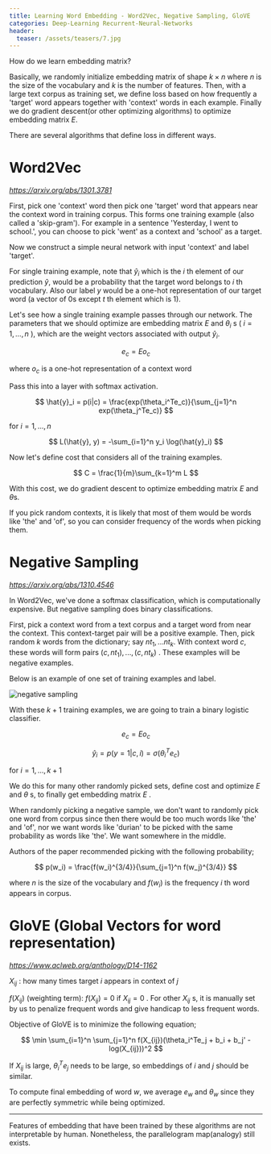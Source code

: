 ```yaml
---
title: Learning Word Embedding - Word2Vec, Negative Sampling, GloVE
categories: Deep-Learning Recurrent-Neural-Networks
header:
  teaser: /assets/teasers/7.jpg
---
```


How do we learn embedding matrix?

Basically, we randomly initialize embedding matrix of shape $k \times n$ where $n$ is the size of the vocabulary and $k$ is the number of features. Then, with a large text corpus as training set, we define loss based on how frequently a 'target' word appears together with 'context' words in each example. Finally we do gradient descent(or other optimizing algorithms) to optimize embedding matrix $E$.

There are several algorithms that define loss in different ways.

# Word2Vec

*https://arxiv.org/abs/1301.3781*

First, pick one 'context' word then pick one 'target' word that appears near the context word in training corpus. This forms one training example (also called a 'skip-gram'). For example in a sentence 'Yesterday, I went to school.', you can choose to pick 'went' as a context and 'school' as a target.

Now we construct a simple neural network with input 'context' and label 'target'.

For single training example, note that $\hat{y}_i$ which is the $i$ th element of our prediction $\hat{y}$, would be a probability that the target word belongs to $i$ th vocabulary. Also our label $y$ would be a one-hot representation of our target word (a vector of 0s except $t$ th element which is 1).

Let's see how a single training example passes through our network. The parameters that we should optimize are embedding matrix $E$ and $\theta_i$ s ( $i=1,...,n$ ), which are the weight vectors associated with output $\hat{y}_i$.

$$
e_c = Eo_c
$$

where $o_c$ is a one-hot representation of a context word

Pass this into a layer with softmax activation.

$$
\hat{y}_i = p(i|c) =  \frac{exp(\theta_i^Te_c)}{\sum_{j=1}^n exp(\theta_j^Te_c)}
$$

for $i=1,...,n$

$$
L(\hat{y}, y) = -\sum_{i=1}^n y_i \log(\hat{y}_i)
$$

Now let's define cost that considers all of the training examples.

$$
C = \frac{1}{m}\sum_{k=1}^m L
$$

With this cost, we do gradient descent to optimize embedding matrix $E$ and $\theta$s.

If you pick random contexts, it is likely that most of them would be words like 'the' and 'of', so you can consider frequency of the words when picking them.

# Negative Sampling

*https://arxiv.org/abs/1310.4546*

In Word2Vec, we've done a softmax classification, which is computationally expensive. But negative sampling does binary classifications.

First, pick a context word from a text corpus and a target word from near the context. This context-target pair will be a positive example. Then, pick random $k$ words from the dictionary; say $nt_1,...nt_k$. With context word $c$, these words will form pairs $(c,nt_1),...,(c,nt_k)$ . These examples will be negative examples.

Below is an example of one set of training examples and label.

![negative sampling](https://lh3.googleusercontent.com/RTpMqLm5FSxbugBMf-WnwrqHuwlbZ3s2obcFWn7VQ2I_OrOIk1EVXHYCvsF6vzpMAWXmL-pJo1BBqrGt2uOqdt9KQWfFdvaqSpDBXbuDsp4SqGKfGHjOw4pMaSb5-Y18eHhe4JxNTw=w2400)

With these $k+1$ training examples, we are going to train a binary logistic classifier.

$$
e_c = Eo_c
$$

$$
\hat{y}_i = p(y=1|c,i) = \sigma(\theta_i^Te_c)
$$

for $i=1,...,k+1$

We do this for many other randomly picked sets, define cost and optimize $E$ and $\theta$ s, to finally get embedding matrix $E$ .

When randomly picking a negative sample, we don't want to randomly pick one word from corpus since then there would be too much words like 'the' and 'of', nor we want words like 'durian' to be picked with the same probability as words like 'the'. We want somewhere in the middle.

Authors of the paper recommended picking with the following probability;

$$
p(w_i) = \frac{f(w_i)^{3/4}}{\sum_{j=1}^n f(w_j)^{3/4}}
$$

where $n$ is the size of the vocabulary and $f(w_i)$ is the frequency $i$ th word appears in corpus.

# GloVE (Global Vectors for word representation)

*https://www.aclweb.org/anthology/D14-1162*

$X_{ij}$ : how many times target $i$ appears in context of $j$

$f(X_{ij})$ (weighting term): $f(X_{ij})=0$ if $X_{ij}=0$ . For other $X_{ij}$ s, it is manually set by us to penalize frequent words and give handicap to less frequent words.

Objective of GloVE is to minimize the following equation;

$$
\min \sum_{i=1}^n \sum_{j=1}^n f(X_{ij})(\theta_i^Te_j + b_i + b_j' - log(X_{ij}))^2
$$

If $X_{ij}$ is large, $\theta_i^Te_j$ needs to be large, so embeddings of $i$ and $j$ should be similar.

To compute final embedding of word $w$, we average $e_w$ and $\theta_w$ since they are perfectly symmetric while being optimized.

---

Features of embedding that have been trained by these algorithms are not interpretable by human. Nonetheless, the parallelogram map(analogy) still exists.
